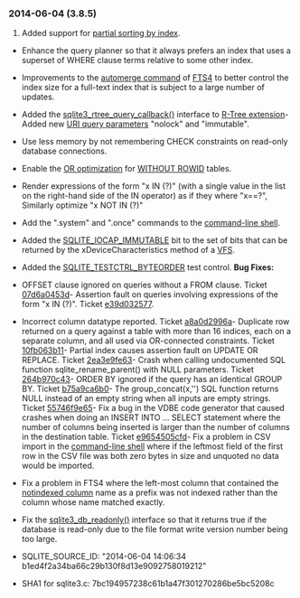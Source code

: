 ### 2014\-06\-04 (3\.8\.5\)

1. Added support for [partial sorting by index](queryplanner.html#partialsort).
- Enhance the query planner so that it always prefers an index that uses a superset of
 WHERE clause terms relative to some other index.
- Improvements to the [automerge command](fts3.html#*fts4automergecmd) of [FTS4](fts3.html#fts4) to better control the index size
 for a full\-text index that is subject to a large number of updates.
- Added the [sqlite3\_rtree\_query\_callback()](rtree.html#xquery) interface to [R\-Tree extension](rtree.html)- Added new [URI query parameters](uri.html#coreqp) "nolock" and "immutable".
- Use less memory by not remembering CHECK constraints on read\-only
 database connections.
- Enable the [OR optimization](queryplanner.html#or_in_where) for [WITHOUT ROWID](withoutrowid.html) tables.
- Render expressions of the form "x IN (?)" (with a single value in
 the list on the right\-hand side of the IN operator) as if they where "x\=\=?",
 Similarly optimize "x NOT IN (?)"
- Add the ".system" and ".once" commands to the [command\-line shell](cli.html).
- Added the [SQLITE\_IOCAP\_IMMUTABLE](c3ref/c_iocap_atomic.html) bit to the set of bits that can be returned by
 the xDeviceCharacteristics method of a [VFS](vfs.html).
- Added the [SQLITE\_TESTCTRL\_BYTEORDER](c3ref/c_testctrl_always.html) test control.
**Bug Fixes:**
- OFFSET clause ignored on queries without a FROM clause.
 Ticket [07d6a0453d](https://www.sqlite.org/src/info/07d6a0453d)- Assertion fault on queries involving expressions of the form
 "x IN (?)". Ticket [e39d032577](https://www.sqlite.org/src/info/e39d032577).
- Incorrect column datatype reported.
 Ticket [a8a0d2996a](https://www.sqlite.org/src/info/a8a0d2996a)- Duplicate row returned on a query against a table with more than
 16 indices, each on a separate column, and all used via OR\-connected constraints.
 Ticket [10fb063b11](https://www.sqlite.org/src/info/10fb063b11)- Partial index causes assertion fault on UPDATE OR REPLACE.
 Ticket [2ea3e9fe63](https://www.sqlite.org/src/info/2ea3e9fe63)- Crash when calling undocumented SQL function sqlite\_rename\_parent()
 with NULL parameters.
 Ticket [264b970c43](https://www.sqlite.org/src/info/264b970c4379fd)- ORDER BY ignored if the query has an identical GROUP BY.
 Ticket [b75a9ca6b0](https://www.sqlite.org/src/info/b75a9ca6b0499)- The group\_concat(x,'') SQL function returns NULL instead of an empty string
 when all inputs are empty strings.
 Ticket [55746f9e65](https://www.sqlite.org/src/info/55746f9e65f85)- Fix a bug in the VDBE code generator that caused crashes when
 doing an INSERT INTO ... SELECT statement where the number of columns
 being inserted is larger than the number of columns in the destination
 table.
 Ticket [e9654505cfd](https://www.sqlite.org/src/info/e9654505cfda9)- Fix a problem in CSV import in the [command\-line shell](cli.html)
 where if the leftmost field of the first row
 in the CSV file was both zero bytes in size and unquoted no data would
 be imported.
- Fix a problem in FTS4 where the left\-most column that contained
 the [notindexed column](fts3.html#fts4notindexed) name as a prefix
 was not indexed rather than the column whose name matched exactly.
- Fix the [sqlite3\_db\_readonly()](c3ref/db_readonly.html) interface so that it returns true if
 the database is read\-only due to the file format write version number
 being too large.

- SQLITE\_SOURCE\_ID: "2014\-06\-04 14:06:34 b1ed4f2a34ba66c29b130f8d13e9092758019212"
- SHA1 for sqlite3\.c: 7bc194957238c61b1a47f301270286be5bc5208c




